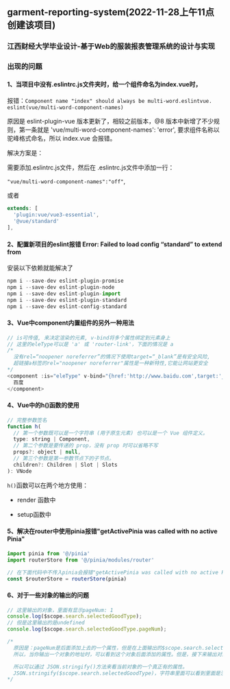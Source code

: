 ## garment-reporting-system(2022-11-28上午11点创建该项目)

### 江西财经大学毕业设计-基于Web的服装报表管理系统的设计与实现

### 出现的问题

#### 1、当项目中没有.eslintrc.js文件夹时，给一个组件命名为index.vue时，

报错：`Component name "index" should always be multi-word.eslintvue. eslint(vue/multi-word-component-names)`

  原因是 eslint-plugin-vue 版本更新了，相较之前版本，@8 版本中新增了不少规则，第一条就是 'vue/multi-word-component-names': 'error', 
  要求组件名称以驼峰格式命名，所以 index.vue 会报错。

解决方案是：

  需要添加.eslintrc.js文件，然后在 .eslintrc.js文件中添加一行：

  `"vue/multi-word-component-names":"off"`,

  或者

```javascript
extends: [
  'plugin:vue/vue3-essential',
  '@vue/standard'
],
```

#### 2、配置新项目的eslint报错 Error: Failed to load config “standard” to extend from

安装以下依赖就能解决了

```javascript
npm i --save-dev eslint-plugin-promise
npm i --save-dev eslint-plugin-node
npm i --save-dev eslint-plugin-import
npm i --save-dev eslint-plugin-standard
npm i --save-dev eslint-config-standard
```

#### 3、Vue中component内置组件的另外一种用法

```javascript
// is可传值, 来决定渲染的元素, v-bind将多个属性绑定到元素身上
// 这里的eleType可以是 'a' 或 'router-link'，下面的情况是 a
/*
  没有rel=“noopener noreferrer”的情况下使用target=“_blank”是有安全风险,
  超链接a标签的rel="noopener noreferrer"属性是一种新特性,它能让网站更安全 
*/
<component :is="eleType" v-bind="{href:'http://www.baidu.com',target:'_blank',rel: 'noopener'}">
  百度
</component>
```

#### 4、Vue中的h()函数的使用

```javascript
// 完整参数签名
function h(
  // 第一个参数既可以是一个字符串 (用于原生元素) 也可以是一个 Vue 组件定义。
  type: string | Component,
  // 第二个参数是要传递的 prop，没有 prop 时可以省略不写
  props?: object | null,
  // 第三个参数是第一参数节点下的子节点。
  children?: Children | Slot | Slots
): VNode
```

`h()`函数可以在两个地方使用：

- render 函数中

- setup函数中

#### 5、解决在router中使用pinia报错"getActivePinia was called with no active Pinia"

```javascript
import pinia from '@/pinia'
import routerStore from '@/pinia/modules/router'

// 在下面代码中不传入pinia会报错"getActivePinia was called with no active Pinia"
const $routerStore = routerStore(pinia)
```

#### 6、对于一些对象的输出的问题
```javascript
// 这里输出的对象，里面有显示pageNum: 1
console.log($scope.search.selectedGoodType);
// 但是这里输出的是undefined
console.log($scope.search.selectedGoodType.pageNum);

/*
  原因是：pageNum是后面添加上去的一个属性，但是在上面输出的$scope.search.selectedGoodType是一个指向一个对象的地址
  所以，当你输出一个对象的地址时，可以看到这个对象后面添加的属性。但是，接下来输出对象中的pageNum属性还是没有的。

  所以可以通过 JSON.stringify()方法来看当前对象的一个真正有的属性。
  JSON.stringify($scope.search.selectedGoodType)，字符串里面可以看到里面是没有pageNum属性的
*/
```
